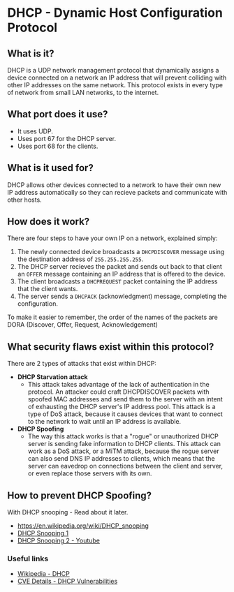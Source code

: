 # DHCP - Dynamic Host Configuration Protocol

## What is it?
DHCP is a UDP network management protocol that dynamically assigns a device connected on a network an IP address that will prevent colliding with other IP addresses on the same network. This protocol exists in every type of network from small LAN networks, to the internet.

## What port does it use?
- It uses UDP.
- Uses port 67 for the DHCP server.
- Uses port 68 for the clients.

## What is it used for?
DHCP allows other devices connected to a network to have their own new IP address automatically so they can recieve packets and communicate with other hosts.

## How does it work?
There are four steps to have your own IP on a network, explained simply:
1. The newly connected device broadcasts a `DHCPDISCOVER` message using the destination address of `255.255.255.255`.
2. The DHCP server recieves the packet and sends out back to that client an `OFFER` message containing an IP address that is offered to the device.
3. The client broadcasts a `DHCPREQUEST` packet containing the IP address that the client wants.
4. The server sends a `DHCPACK` (acknowledgment) message, completing the configuration.

To make it easier to remember, the order of the names of the packets are DORA (Discover, Offer, Request, Acknowledgement)

## What security flaws exist within this protocol?
There are 2 types of attacks that exist within DHCP:
- **DHCP Starvation attack**
    - This attack takes advantage of the lack of authentication in the protocol. An attacker could craft DHCPDISCOVER packets with spoofed MAC addresses and send them to the server with an intent of exhausting the DHCP server's IP address pool. This attack is a type of DoS attack, because it causes devices that want to connect to the network to wait until an IP address is available.
- **DHCP Spoofing**
    - The way this attack works is that a "rogue" or unauthorized DHCP server is sending fake information to DHCP clients. This attack can work as a DoS attack, or a MiTM attack, because the rogue server can also send DNS IP addresses to clients, which means that the server can eavedrop on connections between the client and server, or even replace those servers with its own.

## How to prevent DHCP Spoofing?
With DHCP snooping - Read about it later. 

- https://en.wikipedia.org/wiki/DHCP_snooping
- [DHCP Snooping 1](https://www.pearsonitcertification.com/articles/article.aspx?p=2474170)
- [DHCP Snooping 2 - Youtube](https://www.youtube.com/watch?v=9guJgF8v3_whttps://www.youtube.com/watch?v=9guJgF8v3_w)

### Useful links
- [Wikipedia - DHCP](https://en.wikipedia.org/wiki/Dynamic_Host_Configuration_Protocol)
- [CVE Details - DHCP Vulnerabilities](https://www.cvedetails.com/vulnerability-list/vendor_id-64/product_id-17706/ISC-Dhcp.html)